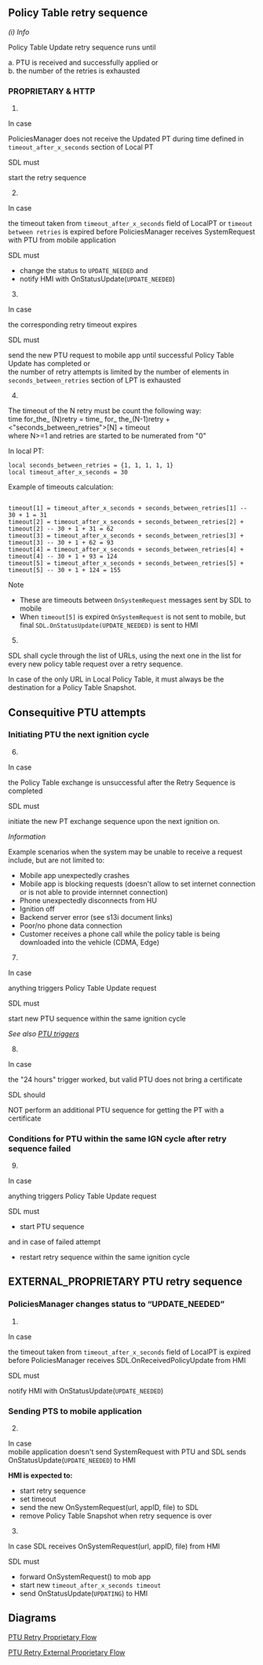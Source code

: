 ## Policy Table retry sequence
_(i) Info_

Policy Table Update retry sequence runs until 

a. PTU is received and successfully applied or  
b. the number of the retries is exhausted

### PROPRIETARY & HTTP

1. 
In case 

PoliciesManager does not receive the Updated PT during time defined in `timeout_after_x_seconds` section of Local PT 

SDL must

start the retry sequence

2. 
In case 

the timeout taken from `timeout_after_x_seconds` field of LocalPT or `timeout between retries` is expired before PoliciesManager receives SystemRequest with PTU from mobile application

SDL must 
- change the status to `UPDATE_NEEDED` and 
- notify HMI with OnStatusUpdate(`UPDATE_NEEDED`) 

3. 
In case 

the corresponding retry timeout expires 

SDL must 

send the new PTU request to mobile app until successful Policy Table Update has completed or  
the number of retry attempts is limited by the number of elements in `seconds_between_retries` section of LPT is exhausted

4. 

The timeout of the N retry must be count the following way:  
time for_the_ (N)retry = time_ for_ the_(N-1)retry + <"seconds_between_retries">[N] + timeout  
where N>=1 and retries are started to be numerated from "0"

In local PT:
```
local seconds_between_retries = {1, 1, 1, 1, 1}
local timeout_after_x_seconds = 30
```

Example of timeouts calculation:
```

timeout[1] = timeout_after_x_seconds + seconds_between_retries[1] -- 30 + 1 = 31
timeout[2] = timeout_after_x_seconds + seconds_between_retries[2] + timeout[2] -- 30 + 1 + 31 = 62
timeout[3] = timeout_after_x_seconds + seconds_between_retries[3] + timeout[3] -- 30 + 1 + 62 = 93
timeout[4] = timeout_after_x_seconds + seconds_between_retries[4] + timeout[4] -- 30 + 1 + 93 = 124
timeout[5] = timeout_after_x_seconds + seconds_between_retries[5] + timeout[5] -- 30 + 1 + 124 = 155
```
Note
 - These are timeouts between `OnSystemRequest` messages sent by SDL to mobile 
 - When `timeout[5]` is expired `OnSystemRequest` is not sent to mobile, but final `SDL.OnStatusUpdate(UPDATE_NEEDED)` is sent to HMI


5. 
SDL shall cycle through the list of URLs, using the next one in the list for every new policy table request over a retry sequence.  

In case of the only URL in Local Policy Table, it must always be the destination for a Policy Table Snapshot.

## Сonsequitive PTU attempts
### Initiating PTU the next ignition cycle
6. 
In case 

the Policy Table exchange is unsuccessful after the Retry Sequence is completed

SDL must 

initiate the new PT exchange sequence upon the next ignition on.

_Information_ 

Example scenarios when the system may be unable to receive a request include, but are not limited to:
- Mobile app unexpectedly crashes
- Mobile app is blocking requests (doesn't allow to set internet connection or is not able to provide internnet connection)
- Phone unexpectedly disconnects from HU
- Ignition off
- Backend server error (see s13i document links)
- Poor/no phone data connection
- Customer receives a phone call while the policy table is being downloaded into the vehicle (CDMA, Edge)

7. 
In case 

anything triggers Policy Table Update request

SDL must 

start new PTU sequence within the same ignition cycle

_See also [PTU triggers](/PTU_Triggers.md)_

8. 
In case 

the "24 hours" trigger worked, but valid PTU does not bring a certificate

SDL should 

NOT perform an additional PTU sequence for getting the PT with a certificate

### Conditions for PTU within the same IGN cycle after retry sequence failed
9. 

In case 

anything triggers Policy Table Update request

SDL must 

- start PTU sequence 

and in case of failed attempt

- restart retry sequence within the same ignition cycle


## EXTERNAL_PROPRIETARY PTU retry sequence

### PoliciesManager changes status to “UPDATE_NEEDED”
1. 
In case 

the timeout taken from `timeout_after_x_seconds` field of LocalPT is expired before PoliciesManager receives SDL.OnReceivedPolicyUpdate from HMI

SDL must  

notify HMI with OnStatusUpdate(`UPDATE_NEEDED`)   


### Sending PTS to mobile application
2. 
  
In case  
mobile application doesn't send SystemRequest with PTU
and SDL sends OnStatusUpdate(`UPDATE_NEEDED`) to HMI


**HMI is expected to:**
- start retry sequence
- set timeout
- send the new OnSystemRequest(url, appID, file) to SDL
- remove Policy Table Snapshot when retry sequence is over

3. 
In case 
SDL receives OnSystemRequest(url, appID, file) from HMI

SDL must 
- forward OnSystemRequest() to mob app
- start new `timeout_after_x_seconds timeout`
- send OnStatusUpdate(`UPDATING`) to HMI


## Diagrams

[PTU Retry Proprietary Flow](../accessories/Retry_Proprietary.png)


[PTU Retry External Proprietary Flow](../accessories/Retry_External_Proprietary.png)
